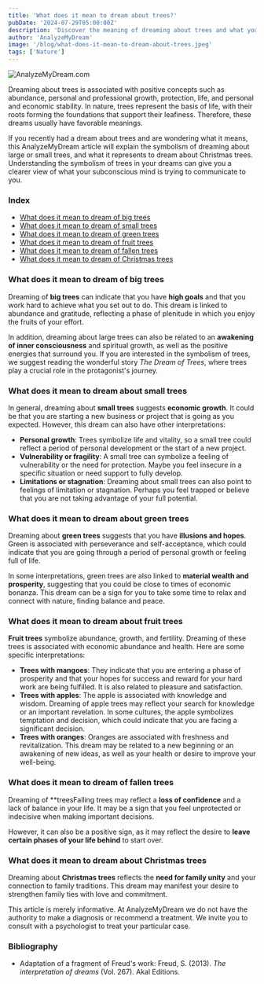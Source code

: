 ```yaml
---
title: 'What does it mean to dream about trees?'
pubDate: '2024-07-29T05:00:00Z'
description: 'Discover the meaning of dreaming about trees and what your subconscious might be communicating to you.'
author: 'AnalyzeMyDream'
image: '/blog/what-does-it-mean-to-dream-about-trees.jpeg'
tags: ['Nature']
---
```


![AnalyzeMyDream.com](/blog/what-does-it-mean-to-dream-about-trees.jpeg)

Dreaming about trees is associated with positive concepts such as abundance, personal and professional growth, protection, life, and personal and economic stability. In nature, trees represent the basis of life, with their roots forming the foundations that support their leafiness. Therefore, these dreams usually have favorable meanings.

If you recently had a dream about trees and are wondering what it means, this AnalyzeMyDream article will explain the symbolism of dreaming about large or small trees, and what it represents to dream about Christmas trees. Understanding the symbolism of trees in your dreams can give you a clearer view of what your subconscious mind is trying to communicate to you.

### Index

- [What does it mean to dream of big trees](#what-does-it-mean-to-dream-of-big-trees)
- [What does it mean to dream of small trees](#what-does-it-mean-to-dream-of-small-trees)
- [What does it mean to dream of green trees](#what-does-it-mean-to-dream-of-green-trees)
- [What does it mean to dream of fruit trees](#what-does-it-mean-to-dream-of-fruit-trees)
- [What does it mean to dream of fallen trees](#what-does-it-mean-to-dream-of-fallen-trees)
- [What does it mean to dream of Christmas trees](#what-does-it-mean-to-dream-of-christmas-trees)

### What does it mean to dream of big trees

Dreaming of **big trees** can indicate that you have **high goals** and that you work hard to achieve what you set out to do. This dream is linked to abundance and gratitude, reflecting a phase of plenitude in which you enjoy the fruits of your effort. 

In addition, dreaming about large trees can also be related to an **awakening of inner consciousness** and spiritual growth, as well as the positive energies that surround you. If you are interested in the symbolism of trees, we suggest reading the wonderful story *The Dream of Trees*, where trees play a crucial role in the protagonist's journey. 

### What does it mean to dream about small trees

In general, dreaming about **small trees** suggests **economic growth**. It could be that you are starting a new business or project that is going as you expected. However, this dream can also have other interpretations:

- **Personal growth**: Trees symbolize life and vitality, so a small tree could reflect a period of personal development or the start of a new project. 
- **Vulnerability or fragility**: A small tree can symbolize a feeling of vulnerability or the need for protection. Maybe you feel insecure in a specific situation or need support to fully develop. 
- **Limitations or stagnation**: Dreaming about small trees can also point to feelings of limitation or stagnation. Perhaps you feel trapped or believe that you are not taking advantage of your full potential. 

### What does it mean to dream about green trees

Dreaming about **green trees** suggests that you have **illusions and hopes**. Green is associated with perseverance and self-acceptance, which could indicate that you are going through a period of personal growth or feeling full of life. 

In some interpretations, green trees are also linked to **material wealth and prosperity**, suggesting that you could be close to times of economic bonanza. This dream can be a sign for you to take some time to relax and connect with nature, finding balance and peace. 

### What does it mean to dream about fruit trees

**Fruit trees** symbolize abundance, growth, and fertility. Dreaming of these trees is associated with economic abundance and health. Here are some specific interpretations:

- **Trees with mangoes**: They indicate that you are entering a phase of prosperity and that your hopes for success and reward for your hard work are being fulfilled. It is also related to pleasure and satisfaction.
- **Trees with apples**: The apple is associated with knowledge and wisdom. Dreaming of apple trees may reflect your search for knowledge or an important revelation. In some cultures, the apple symbolizes temptation and decision, which could indicate that you are facing a significant decision.
- **Trees with oranges**: Oranges are associated with freshness and revitalization. This dream may be related to a new beginning or an awakening of new ideas, as well as your health or desire to improve your well-being.

### What does it mean to dream of fallen trees

Dreaming of **treesFalling trees may reflect a **loss of confidence** and a lack of balance in your life. It may be a sign that you feel unprotected or indecisive when making important decisions. 

However, it can also be a positive sign, as it may reflect the desire to **leave certain phases of your life behind** to start over. 

### What does it mean to dream about Christmas trees

Dreaming about **Christmas trees** reflects the **need for family unity** and your connection to family traditions. This dream may manifest your desire to strengthen family ties with love and commitment. 

This article is merely informative. At AnalyzeMyDream we do not have the authority to make a diagnosis or recommend a treatment. We invite you to consult with a psychologist to treat your particular case. 

### Bibliography

- Adaptation of a fragment of Freud's work: Freud, S. (2013). *The interpretation of dreams* (Vol. 267). Akal Editions.